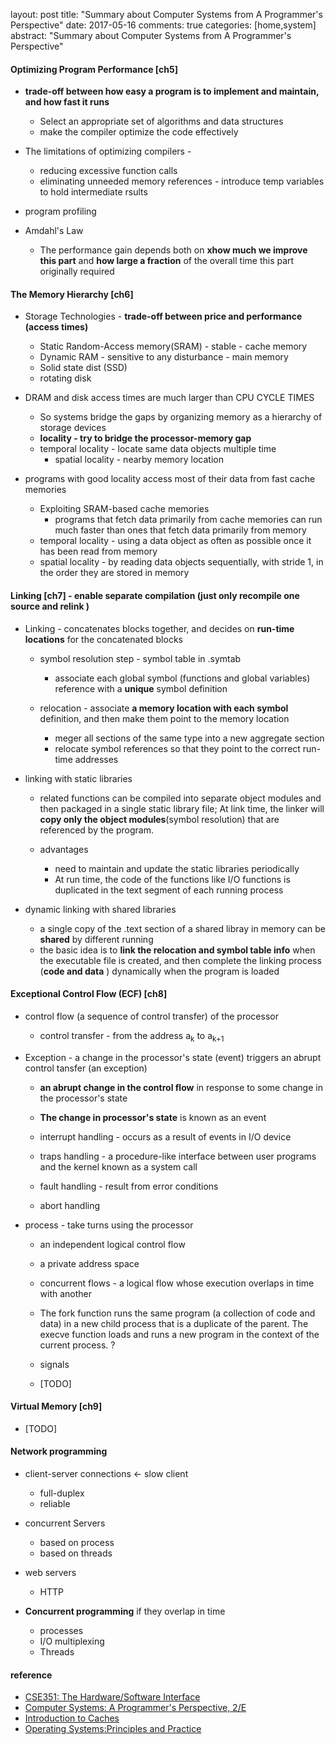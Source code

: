 layout: post
title: "Summary about Computer Systems from A Programmer's Perspective" 
date: 2017-05-16
comments: true
categories: [home,system]
abstract: "Summary about Computer Systems from A Programmer's Perspective"


#### Optimizing Program Performance [ch5]  
* **trade-off between how easy a program is to implement and maintain, and how fast it runs**
    - Select an appropriate set of algorithms and data structures
    - make the compiler optimize the code effectively

* The limitations of optimizing compilers -
    - reducing excessive function calls
    - eliminating unneeded memory references - introduce temp variables to hold intermediate rsults

* program profiling

* Amdahl's Law
    - The performance gain depends both on **xhow much we improve this part**
   and **how large a fraction** of the overall time this part originally required

#### The Memory Hierarchy [ch6]
* Storage Technologies - **trade-off between price and performance (access times)**
    - Static Random-Access memory(SRAM) - stable - cache memory
    - Dynamic RAM - sensitive to any disturbance - main memory
    - Solid state dist (SSD)
    - rotating disk

* DRAM and disk access times are much larger than CPU CYCLE TIMES
    - So systems bridge the gaps by organizing memory as a hierarchy of storage devices
    -  **locality - try to bridge the processor-memory gap**
    - temporal locality - locate same data objects multiple time
        + spatial locality - nearby memory location

 * programs with good locality access most of their data from fast cache memories
    - Exploiting SRAM-based cache memories
        + programs that fetch data primarily from cache memories can run much faster than ones that fetch data primarily from memory
    - temporal locality -  using a data object as often as possible once it has been read from memory
    - spatial locality - by reading data objects sequentially, with stride 1, in the order they are stored in memory


#### Linking [ch7] - enable separate compilation (just only recompile one source and relink )
* Linking - concatenates blocks together, and decides on **run-time locations** for the concatenated blocks
    - symbol resolution step -  symbol table in .symtab
        + associate each global symbol (functions and global variables) reference with a **unique** symbol definition

    - relocation - associate **a memory location with each symbol** definition, and then make them point to the memory location
        + meger all sections of the same type into a new aggregate section
        + relocate symbol references so that they point to the correct run-time addresses

* linking with static libraries
    - related functions can be compiled into separate object modules and then packaged in a single static library file;
    At link time, the linker will **copy only the object modules**(symbol resolution) that are referenced by the program.

    - advantages
        + need to maintain and update the static libraries periodically
        + At run time, the code of the functions like I/O functions is duplicated in the text segment of each running process

* dynamic linking with shared libraries
    - a single copy of the .text section of a shared libray in memory can be **shared** by different running
    - the basic idea is to **link the relocation and symbol table info** when the executable file is created, and then complete the linking process (**code and data** ) dynamically when the program is loaded

#### Exceptional Control Flow (ECF) [ch8]
* control flow (a sequence of control transfer) of the processor
    - control transfer - from the address a<sub>k</sub> to a<sub>k+1</sub>

* Exception - a change in the processor's state (event) triggers an abrupt control tansfer (an exception)
    - **an abrupt change in the control flow** in response to some change in the processor's state
    - **The change in processor's state** is known as an event

    - interrupt handling - occurs as a result of events in I/O device
    - traps handling - a procedure-like interface between user programs and the kernel known as a system call
    - fault handling - result from error conditions
    - abort handling

* process - take turns using the processor
    - an independent logical control flow
    - a private address space

    - concurrent flows - a logical flow whose execution overlaps in time with another
   
    - The fork function runs the same program (a collection of code and data) in a new child process that is a duplicate of the parent.  The execve function loads and runs a new program in the context of the current process. ? 

    - signals  
    - [TODO] 

#### Virtual Memory [ch9]
* [TODO] 

#### Network programming
* client-server connections <- slow client 
    - full-duplex 
    - reliable

* concurrent Servers 
    - based on process 
    - based on threads 
    
* web servers
    - HTTP

* **Concurrent programming** if they overlap in time 
    - processes  
    - I/O multiplexing  
    - Threads

#### reference
* [CSE351: The Hardware/Software Interface](http://courses.cs.washington.edu/courses/cse351/)
* [Computer Systems: A Programmer's Perspective, 2/E](http://csapp.cs.cmu.edu/public/code.html)
* [Introduction to Caches](http://www.cs.umd.edu/class/sum2003/cmsc311/Notes/Memory/introCache.html)
* [Operating Systems:Principles and Practice](https://book.douban.com/subject/25984145/)
